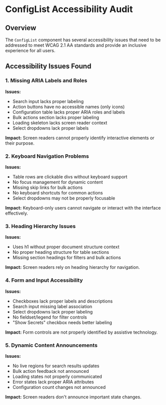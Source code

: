 # ConfigList Accessibility Audit

## Overview

The `ConfigList` component has several accessibility issues that need to be addressed to meet WCAG 2.1 AA standards and provide an inclusive experience for all users.

## Accessibility Issues Found

### 1. Missing ARIA Labels and Roles

**Issues:**
- Search input lacks proper labeling
- Action buttons have no accessible names (only icons)
- Configuration table lacks proper ARIA roles and labels
- Bulk actions section lacks proper labeling
- Loading skeleton lacks screen reader context
- Select dropdowns lack proper labels

**Impact:** Screen readers cannot properly identify interactive elements or their purpose.

### 2. Keyboard Navigation Problems

**Issues:**
- Table rows are clickable divs without keyboard support
- No focus management for dynamic content
- Missing skip links for bulk actions
- No keyboard shortcuts for common actions
- Select dropdowns may not be properly focusable

**Impact:** Keyboard-only users cannot navigate or interact with the interface effectively.

### 3. Heading Hierarchy Issues

**Issues:**
- Uses h1 without proper document structure context
- No proper heading structure for table sections
- Missing section headings for filters and bulk actions

**Impact:** Screen readers rely on heading hierarchy for navigation.

### 4. Form and Input Accessibility

**Issues:**
- Checkboxes lack proper labels and descriptions
- Search input missing label association
- Select dropdowns lack proper labeling
- No fieldset/legend for filter controls
- "Show Secrets" checkbox needs better labeling

**Impact:** Form controls are not properly identified by assistive technology.

### 5. Dynamic Content Announcements

**Issues:**
- No live regions for search results updates
- Bulk action feedback not announced
- Loading states not properly communicated
- Error states lack proper ARIA attributes
- Configuration count changes not announced

**Impact:** Screen readers don't announce important state changes.